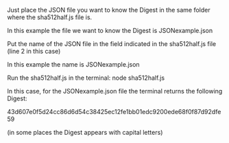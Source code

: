 Just place the JSON file you want to know the Digest in  the same folder where the sha512half.js file is. 

In this example the file we want to know the Digest is JSONexample.json

Put the name of the JSON file in the field indicated in the sha512half.js file (line 2 in this case)

In this example the name is JSONexample.json

Run the sha512half.js in the terminal: node sha512half.js 

In this case, for the JSONexample.json file the terminal returns the following Digest:

43d607e0f5d24cc86d6d54c38425ec12fe1bb01edc9200ede68f0f87d92dfe59

(in some places the Digest appears with capital letters)


